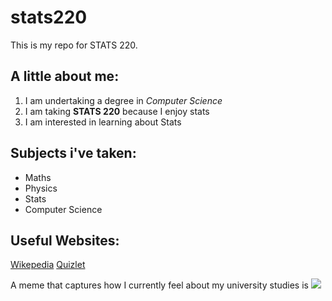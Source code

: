 # stats220

This is my repo for STATS 220. 

## A little about me:

1. I am undertaking a degree in *Computer Science*
2. I am taking **STATS 220** because I enjoy stats
3. I am interested in learning about Stats


## Subjects i've taken:

* Maths
* Physics
* Stats
* Computer Science


## Useful Websites:

[Wikepedia](https://en.wikipedia.org/wiki/Main_Page)
[Quizlet](https://quizlet.com/nz)

A meme that captures how I currently feel about my university studies is ![](https://c.tenor.com/8druEACXtX8AAAAd/tenor.gif)
